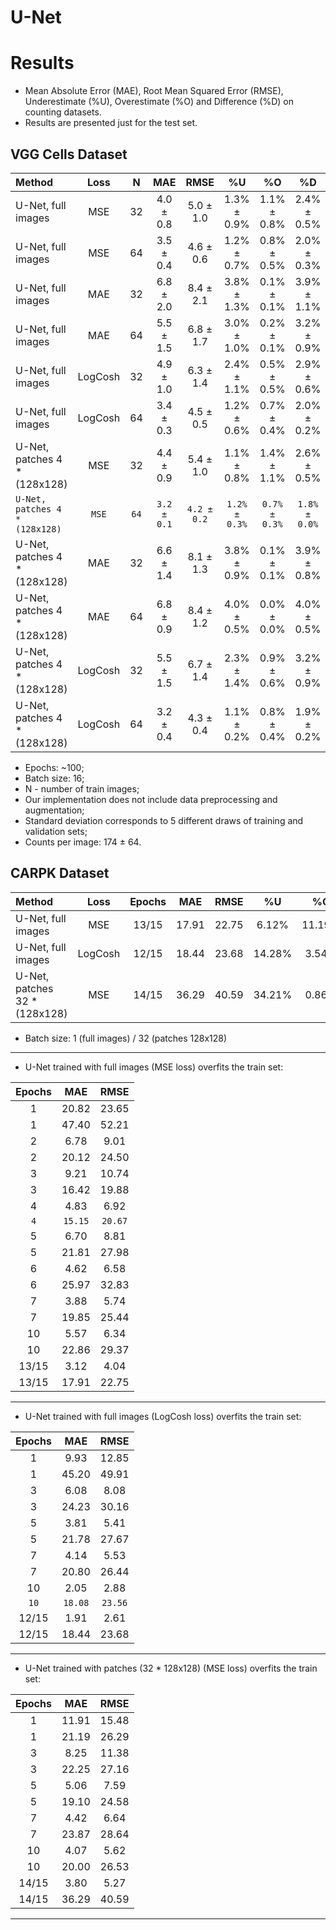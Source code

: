 # U-Net

# Results
* Mean Absolute Error (MAE), Root Mean Squared Error (RMSE), Underestimate (%U), Overestimate (%O) and Difference (%D) on counting datasets.
* Results are presented just for the test set.

## VGG Cells Dataset
| Method                       | Loss    | N     | MAE       | RMSE       | %U          | %O          | %D          |
| :---                         | :---:   | :---: | :---:     | :---:      | :---:       | :---:       | :---:       |
| U-Net, full images           | MSE     | 32    | 4.0 ± 0.8 | 5.0 ± 1.0  | 1.3% ± 0.9% | 1.1% ± 0.8% | 2.4% ± 0.5% |
| U-Net, full images           | MSE     | 64    | 3.5 ± 0.4 | 4.6 ± 0.6  | 1.2% ± 0.7% | 0.8% ± 0.5% | 2.0% ± 0.3% |
| U-Net, full images           | MAE     | 32    | 6.8 ± 2.0 | 8.4 ± 2.1  | 3.8% ± 1.3% | 0.1% ± 0.1% | 3.9% ± 1.1% |
| U-Net, full images           | MAE     | 64    | 5.5 ± 1.5 | 6.8 ± 1.7  | 3.0% ± 1.0% | 0.2% ± 0.1% | 3.2% ± 0.9% |
| U-Net, full images           | LogCosh | 32    | 4.9 ± 1.0 | 6.3 ± 1.4  | 2.4% ± 1.1% | 0.5% ± 0.5% | 2.9% ± 0.6% |
| U-Net, full images           | LogCosh | 64    | 3.4 ± 0.3 | 4.5 ± 0.5  | 1.2% ± 0.6% | 0.7% ± 0.4% | 2.0% ± 0.2% |
| U-Net, patches 4 * (128x128) | MSE     | 32    | 4.4 ± 0.9 | 5.4 ± 1.0  | 1.1% ± 0.8% | 1.4% ± 1.1% | 2.6% ± 0.5% |
|`U-Net, patches 4 * (128x128)`|`MSE`    |`64`   |`3.2 ± 0.1`|`4.2 ± 0.2` |`1.2% ± 0.3%`|`0.7% ± 0.3%`|`1.8% ± 0.0%`|
| U-Net, patches 4 * (128x128) | MAE     | 32    | 6.6 ± 1.4 | 8.1 ± 1.3  | 3.8% ± 0.9% | 0.1% ± 0.1% | 3.9% ± 0.8% |
| U-Net, patches 4 * (128x128) | MAE     | 64    | 6.8 ± 0.9 | 8.4 ± 1.2  | 4.0% ± 0.5% | 0.0% ± 0.0% | 4.0% ± 0.5% |
| U-Net, patches 4 * (128x128) | LogCosh | 32    | 5.5 ± 1.5 | 6.7 ± 1.4  | 2.3% ± 1.4% | 0.9% ± 0.6% | 3.2% ± 0.9% |
| U-Net, patches 4 * (128x128) | LogCosh | 64    | 3.2 ± 0.4 | 4.3 ± 0.4  | 1.1% ± 0.2% | 0.8% ± 0.4% | 1.9% ± 0.2% |

* Epochs: ~100;
* Batch size: 16;
* N - number of train images;
* Our implementation does not include data preprocessing and augmentation;
* Standard deviation corresponds to 5 different draws of training and validation sets;
* Counts per image: 174 ± 64.

## CARPK Dataset
| Method                        | Loss    | Epochs | MAE   | RMSE  | %U      | %O     |  %D    |
| :---                          | :---:   | :---:  | :---: | :---: | :---:   | :---:  | :---:  | 
| U-Net, full images            | MSE     | 13/15  | 17.91 | 22.75 |  6.12%  | 11.19% | 17.31% |
| U-Net, full images            | LogCosh | 12/15  | 18.44 | 23.68 | 14.28%  |  3.54% | 17.82% |
| U-Net, patches 32 * (128x128) | MSE     | 14/15  | 36.29 | 40.59 | 34.21%  |  0.86% | 35.07% |

* Batch size: 1 (full images) / 32 (patches 128x128)
___
* U-Net trained with full images (MSE loss) overfits the train set:

| Epochs | MAE    | RMSE  |
| :---:  | :---:  | :---: |
|   1    | 20.82  | 23.65 |
|   1    | 47.40  | 52.21 |
|   2    |  6.78  |  9.01 |
|   2    | 20.12  | 24.50 |
|   3    |  9.21  | 10.74 |
|   3    | 16.42  | 19.88 |
|   4    |  4.83  |  6.92 |
|  `4`   |`15.15` |`20.67`|
|   5    |  6.70  |  8.81 |
|   5    | 21.81  | 27.98 | 
|   6    |  4.62  |  6.58 |
|   6    | 25.97  | 32.83 | 
|   7    |  3.88  |  5.74 |
|   7    | 19.85  | 25.44 |
|  10    |  5.57  |  6.34 |
|  10    | 22.86  | 29.37 |
| 13/15  |  3.12  |  4.04 |
| 13/15  | 17.91  | 22.75 |
___
* U-Net trained with full images (LogCosh loss) overfits the train set:

| Epochs | MAE    | RMSE  |
| :---:  | :---:  | :---: |
|   1    |  9.93  | 12.85 |
|   1    | 45.20  | 49.91 |
|   3    |  6.08  |  8.08 |
|   3    | 24.23  | 30.16 |
|   5    |  3.81  |  5.41 |
|   5    | 21.78  | 27.67 |
|   7    |  4.14  |  5.53 |
|   7    | 20.80  | 26.44 |
|  10    |  2.05  |  2.88 |
| `10`   |`18.08` |`23.56`|
| 12/15  |  1.91  |  2.61 |
| 12/15  | 18.44  | 23.68 |
___
* U-Net trained with patches (32 * 128x128) (MSE loss) overfits the train set:

| Epochs | MAE    | RMSE  |
| :---:  | :---:  | :---: |
|   1    | 11.91  | 15.48 |
|   1    | 21.19  | 26.29 |
|   3    |  8.25  | 11.38 |
|   3    | 22.25  | 27.16 |
|   5    |  5.06  |  7.59 |
|   5    | 19.10  | 24.58 |
|   7    |  4.42  |  6.64 |
|   7    | 23.87  | 28.64 |
|  10    |  4.07  |  5.62 |
|  10    | 20.00  | 26.53 |
| 14/15  |  3.80  |  5.27 |
| 14/15  | 36.29  | 40.59 |
___
